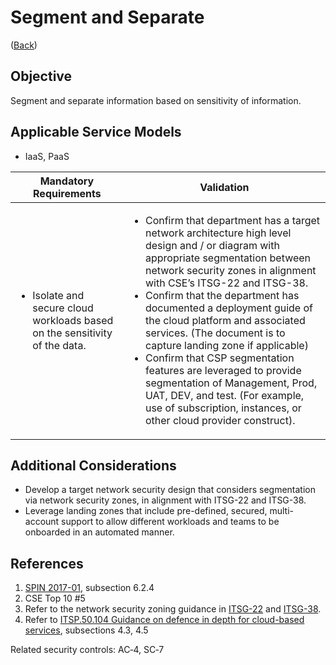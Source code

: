 # Segment and Separate

([Back](../README.md))

## Objective

Segment and separate information based on sensitivity of information.

## Applicable Service Models

- IaaS, PaaS

| Mandatory Requirements                                                                     | Validation                                                                                                                                                                                                                                                                                                                                                                                                                                                                                                                                                                                                            |
| ------------------------------------------------------------------------------------------ | --------------------------------------------------------------------------------------------------------------------------------------------------------------------------------------------------------------------------------------------------------------------------------------------------------------------------------------------------------------------------------------------------------------------------------------------------------------------------------------------------------------------------------------------------------------------------------------------------------------------- |
| <ul><li>Isolate and secure cloud workloads based on the sensitivity of the data.</li></ul> | <ul><li>Confirm that department has a target network architecture high level design and / or diagram with appropriate segmentation between network security zones in alignment with CSE’s ITSG-22 and ITSG-38.</li><li>Confirm that the department has documented a deployment guide of the cloud platform and associated services. (The document is to capture landing zone if applicable)</li><li>Confirm that CSP segmentation features are leveraged to provide segmentation of Management, Prod, UAT, DEV, and test. (For example, use of subscription, instances, or other cloud provider construct).</li></ul> |

## Additional Considerations

- Develop a target network security design that considers segmentation via network security zones, in alignment with ITSG-22 and ITSG-38.
- Leverage landing zones that include pre-defined, secured, multi-account support to allow different workloads and teams to be onboarded in an automated manner.

## References

1. [SPIN 2017-01](https://www.canada.ca/en/treasury-board-secretariat/services/access-information-privacy/security-identity-management/direction-secure-use-commercial-cloud-services-spin.html), subsection 6.2.4
2. CSE Top 10 #5
3. Refer to the network security zoning guidance in [ITSG-22](https://cyber.gc.ca/en/guidance/baseline-security-requirements-network-security-zones-government-canada-itsg-22) and [ITSG-38](https://cyber.gc.ca/en/guidance/network-security-zoning-design-considerations-placement-services-within-zones-itsg-38).
4. Refer to [ITSP.50.104 Guidance on defence in depth for cloud-based services](https://cyber.gc.ca/en/guidance/itsp50104-guidance-defence-depth-cloud-based-services), subsections 4.3, 4.5

Related security controls: AC‑4, SC‑7
